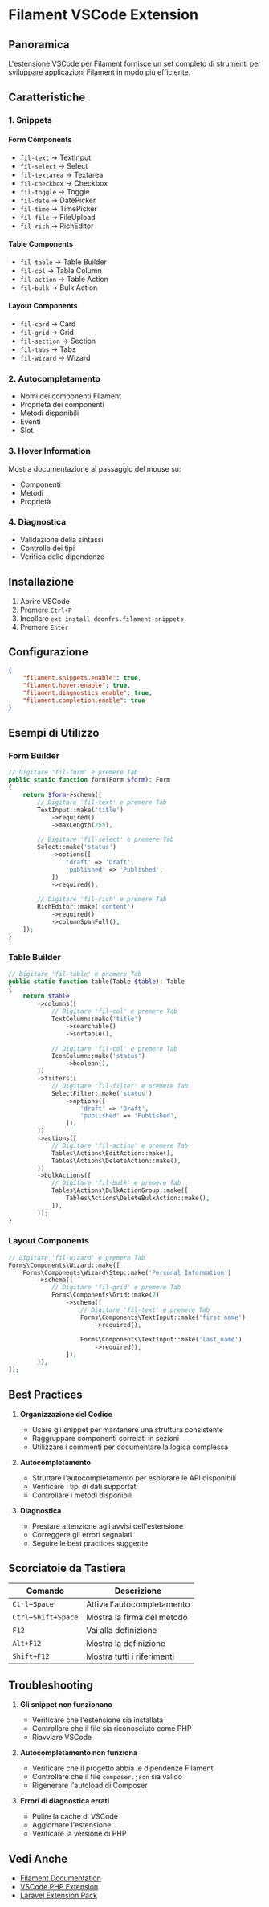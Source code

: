 # Filament VSCode Extension

## Panoramica

L'estensione VSCode per Filament fornisce un set completo di strumenti per sviluppare applicazioni Filament in modo più efficiente.

## Caratteristiche

### 1. Snippets

#### Form Components
- `fil-text` → TextInput
- `fil-select` → Select
- `fil-textarea` → Textarea
- `fil-checkbox` → Checkbox
- `fil-toggle` → Toggle
- `fil-date` → DatePicker
- `fil-time` → TimePicker
- `fil-file` → FileUpload
- `fil-rich` → RichEditor

#### Table Components
- `fil-table` → Table Builder
- `fil-col` → Table Column
- `fil-action` → Table Action
- `fil-bulk` → Bulk Action

#### Layout Components
- `fil-card` → Card
- `fil-grid` → Grid
- `fil-section` → Section
- `fil-tabs` → Tabs
- `fil-wizard` → Wizard

### 2. Autocompletamento

- Nomi dei componenti Filament
- Proprietà dei componenti
- Metodi disponibili
- Eventi
- Slot

### 3. Hover Information

Mostra documentazione al passaggio del mouse su:
- Componenti
- Metodi
- Proprietà

### 4. Diagnostica

- Validazione della sintassi
- Controllo dei tipi
- Verifica delle dipendenze

## Installazione

1. Aprire VSCode
2. Premere `Ctrl+P`
3. Incollare `ext install doonfrs.filament-snippets`
4. Premere `Enter`

## Configurazione

```json
{
    "filament.snippets.enable": true,
    "filament.hover.enable": true,
    "filament.diagnostics.enable": true,
    "filament.completion.enable": true
}
```

## Esempi di Utilizzo

### Form Builder

```php
// Digitare 'fil-form' e premere Tab
public static function form(Form $form): Form
{
    return $form->schema([
        // Digitare 'fil-text' e premere Tab
        TextInput::make('title')
            ->required()
            ->maxLength(255),
            
        // Digitare 'fil-select' e premere Tab
        Select::make('status')
            ->options([
                'draft' => 'Draft',
                'published' => 'Published',
            ])
            ->required(),
            
        // Digitare 'fil-rich' e premere Tab
        RichEditor::make('content')
            ->required()
            ->columnSpanFull(),
    ]);
}
```

### Table Builder

```php
// Digitare 'fil-table' e premere Tab
public static function table(Table $table): Table
{
    return $table
        ->columns([
            // Digitare 'fil-col' e premere Tab
            TextColumn::make('title')
                ->searchable()
                ->sortable(),
                
            // Digitare 'fil-col' e premere Tab
            IconColumn::make('status')
                ->boolean(),
        ])
        ->filters([
            // Digitare 'fil-filter' e premere Tab
            SelectFilter::make('status')
                ->options([
                    'draft' => 'Draft',
                    'published' => 'Published',
                ]),
        ])
        ->actions([
            // Digitare 'fil-action' e premere Tab
            Tables\Actions\EditAction::make(),
            Tables\Actions\DeleteAction::make(),
        ])
        ->bulkActions([
            // Digitare 'fil-bulk' e premere Tab
            Tables\Actions\BulkActionGroup::make([
                Tables\Actions\DeleteBulkAction::make(),
            ]),
        ]);
}
```

### Layout Components

```php
// Digitare 'fil-wizard' e premere Tab
Forms\Components\Wizard::make([
    Forms\Components\Wizard\Step::make('Personal Information')
        ->schema([
            // Digitare 'fil-grid' e premere Tab
            Forms\Components\Grid::make(2)
                ->schema([
                    // Digitare 'fil-text' e premere Tab
                    Forms\Components\TextInput::make('first_name')
                        ->required(),
                        
                    Forms\Components\TextInput::make('last_name')
                        ->required(),
                ]),
        ]),
]);
```

## Best Practices

1. **Organizzazione del Codice**
   - Usare gli snippet per mantenere una struttura consistente
   - Raggruppare componenti correlati in sezioni
   - Utilizzare i commenti per documentare la logica complessa

2. **Autocompletamento**
   - Sfruttare l'autocompletamento per esplorare le API disponibili
   - Verificare i tipi di dati supportati
   - Controllare i metodi disponibili

3. **Diagnostica**
   - Prestare attenzione agli avvisi dell'estensione
   - Correggere gli errori segnalati
   - Seguire le best practices suggerite

## Scorciatoie da Tastiera

| Comando | Descrizione |
|---------|-------------|
| `Ctrl+Space` | Attiva l'autocompletamento |
| `Ctrl+Shift+Space` | Mostra la firma del metodo |
| `F12` | Vai alla definizione |
| `Alt+F12` | Mostra la definizione |
| `Shift+F12` | Mostra tutti i riferimenti |

## Troubleshooting

1. **Gli snippet non funzionano**
   - Verificare che l'estensione sia installata
   - Controllare che il file sia riconosciuto come PHP
   - Riavviare VSCode

2. **Autocompletamento non funziona**
   - Verificare che il progetto abbia le dipendenze Filament
   - Controllare che il file `composer.json` sia valido
   - Rigenerare l'autoload di Composer

3. **Errori di diagnostica errati**
   - Pulire la cache di VSCode
   - Aggiornare l'estensione
   - Verificare la versione di PHP

## Vedi Anche

- [Filament Documentation](https://filamentphp.com)
- [VSCode PHP Extension](https://marketplace.visualstudio.com/items?itemName=bmewburn.vscode-intelephense-client)
- [Laravel Extension Pack](https://marketplace.visualstudio.com/items?itemName=onecentlin.laravel-extension-pack) 